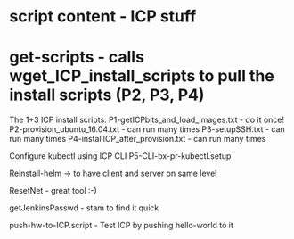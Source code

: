 # script content - ICP stuff


get-scripts - calls wget_ICP_install_scripts to pull the install scripts (P2, P3, P4)
===========================================================================================
The 1+3 ICP install scripts:
   P1-getICPbits_and_load_images.txt  - do it once!
   P2-provision_ubuntu_16.04.txt      - can run many times
   P3-setupSSH.txt                    - can run many times
   P4-installICP_after_provision.txt  - can run many times

Configure kubectl using ICP CLI
   P5-CLI-bx-pr-kubectl.setup

Reinstall-helm	-> to have client and server on same level

ResetNet	- great tool :-)

getJenkinsPasswd	- stam to find it quick

push-hw-to-ICP.script  - Test ICP by pushing hello-world to it

